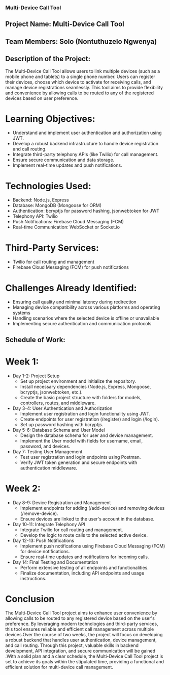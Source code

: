 ### Multi-Device Call Tool

## Project Name: Multi-Device Call Tool
## Team Members: Solo (Nontuthuzelo Ngwenya)
## Description of the Project: 
The Multi-Device Call Tool allows users to link multiple devices (such as a mobile phone and tablets) to a single phone number. Users can register their devices,
choose which device to activate for receiving calls, and manage device registrations seamlessly. This tool aims to provide flexibility and convenience by allowing calls
to be routed to any of the registered devices based on user preference.

# Learning Objectives:
  - Understand and implement user authentication and authorization using JWT.
  - Develop a robust backend infrastructure to handle device registration and call routing.
  - Integrate third-party telephony APIs (like Twilio) for call management.
  - Ensure secure communication and data storage.
  - Implement real-time updates and push notifications.

# Technologies Used:
  * Backend: Node.js, Express
  * Database: MongoDB (Mongoose for ORM)
  * Authentication: bcryptjs for password hashing, jsonwebtoken for JWT
  * Telephony API: Twilio
  * Push Notifications: Firebase Cloud Messaging (FCM)
  * Real-time Communication: WebSocket or Socket.io

# Third-Party Services:
  - Twilio for call routing and management
  - Firebase Cloud Messaging (FCM) for push notifications

# Challenges Already Identified:
  - Ensuring call quality and minimal latency during redirection
  - Managing device compatibility across various platforms and operating systems
  - Handling scenarios where the selected device is offline or unavailable
  - Implementing secure authentication and communication protocols

## Schedule of Work:
# Week 1:
  * Day 1-2: Project Setup
    - Set up project environment and initialize the repository.
    - Install necessary dependencies (Node.js, Express, Mongoose, bcryptjs, jsonwebtoken, etc.).
    - Create the basic project structure with folders for models, controllers, routes, and middleware.
  * Day 3-4: User Authentication and Authorization
    - Implement user registration and login functionality using JWT.
    - Create endpoints for user registration (/register) and login (/login).
    - Set up password hashing with bcryptjs.
  * Day 5-6: Database Schema and User Model
    - Design the database schema for user and device management.
    - Implement the User model with fields for username, email, password, and devices.
  * Day 7: Testing User Management
    - Test user registration and login endpoints using Postman.
    - Verify JWT token generation and secure endpoints with authentication middleware.
# Week 2:
  * Day 8-9: Device Registration and Management
    - Implement endpoints for adding (/add-device) and removing devices (/remove-device).
    - Ensure devices are linked to the user's account in the database.
  * Day 10-11: Integrate Telephony API
    - Integrate Twilio for call routing and management.
    - Develop the logic to route calls to the selected active device.
  * Day 12-13: Push Notifications
    - Implement push notifications using Firebase Cloud Messaging (FCM) for device notifications.
    - Ensure real-time updates and notifications for incoming calls.
  * Day 14: Final Testing and Documentation
    - Perform extensive testing of all endpoints and functionalities.
    - Finalize documentation, including API endpoints and usage instructions.

# Conclusion
The Multi-Device Call Tool project aims to enhance user convenience by allowing calls to be routed to any registered device based on the user's preference.
By leveraging modern technologies and third-party services, this tool ensures reliable and efficient call management across multiple devices.Over the course of two weeks,
the project will focus on developing a robust backend that handles user authentication, device management, and call routing. Through this project, valuable skills 
in backend development, API integration, and secure communication will be gained .With a solid plan and a clear schedule, the Multi-Device Call Tool project is set
to achieve its goals within the stipulated time, providing a functional and efficient solution for multi-device call management.
